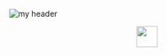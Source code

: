 ![my header]("C:\Users\Kia\Downloads\aplogo.png")


<p align=center
  href="https://www.linkedin.com/in/adrien-peterson-64006b304/"  target="blank" rel="noopenernoreferrer"><img height="38" src="C:\Users\Kia\Downloads\linkicon.png"></a>&nbsp;&nbsp;

</p>
